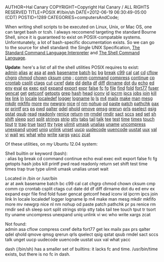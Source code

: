 AUTHOR=Hal Canary
COPYRIGHT=Copyright Hal Canary / ALL RIGHTS RESERVED
TITLE=POSIX #!/bin/sh
DATE=2012-06-19 06:30:49-05:00 (CDT)
POSTID=1289
CATEGORIES=computersAndCode;

When writing shell scripts to be executed on Linux, Unix, or Mac OS, one can
target bash or tcsh. I always reccomend targeting the standard Bourne Shell,
since it is guaranteed to exist on POSIX-compatable systems. Unforntunately, a
lot of bash-specific documentation exists. So we can go to the source for shell
standard: the Single UNIX Specification, [The Standard Command Language
Interpreter](http://pubs.opengroup.org/onlinepubs/009695399/utilities/sh.html)
and [The Shell Command
Language](http://pubs.opengroup.org/onlinepubs/009695399/utilities/xcu_chap02.html).

**Update**: here's a list of all the shell utilities POSIX requires to exist:  
[admin](http://pubs.opengroup.org/onlinepubs/009695399/utilities/admin.html)
[alias](http://pubs.opengroup.org/onlinepubs/009695399/utilities/alias.html)
[ar](http://pubs.opengroup.org/onlinepubs/009695399/utilities/ar.html)
[asa](http://pubs.opengroup.org/onlinepubs/009695399/utilities/asa.html)
[at](http://pubs.opengroup.org/onlinepubs/009695399/utilities/at.html)
[awk](http://pubs.opengroup.org/onlinepubs/009695399/utilities/awk.html)
[basename](http://pubs.opengroup.org/onlinepubs/009695399/utilities/basename.html)
[batch](http://pubs.opengroup.org/onlinepubs/009695399/utilities/batch.html)
[bc](http://pubs.opengroup.org/onlinepubs/009695399/utilities/bc.html)
[bg](http://pubs.opengroup.org/onlinepubs/009695399/utilities/bg.html)
[break](http://pubs.opengroup.org/onlinepubs/009695399/utilities/break.html)
[c99](http://pubs.opengroup.org/onlinepubs/009695399/utilities/c99.html)
[cal](http://pubs.opengroup.org/onlinepubs/009695399/utilities/cal.html)
[cat](http://pubs.opengroup.org/onlinepubs/009695399/utilities/cat.html)
[cd](http://pubs.opengroup.org/onlinepubs/009695399/utilities/cd.html)
[cflow](http://pubs.opengroup.org/onlinepubs/009695399/utilities/cflow.html)
[chgrp](http://pubs.opengroup.org/onlinepubs/009695399/utilities/chgrp.html)
[chmod](http://pubs.opengroup.org/onlinepubs/009695399/utilities/chmod.html)
[chown](http://pubs.opengroup.org/onlinepubs/009695399/utilities/chown.html)
[cksum](http://pubs.opengroup.org/onlinepubs/009695399/utilities/cksum.html)
[cmp](http://pubs.opengroup.org/onlinepubs/009695399/utilities/cmp.html)
[:](http://pubs.opengroup.org/onlinepubs/009695399/utilities/colon.html)
[comm](http://pubs.opengroup.org/onlinepubs/009695399/utilities/comm.html)
[command](http://pubs.opengroup.org/onlinepubs/009695399/utilities/command.html)
[compress](http://pubs.opengroup.org/onlinepubs/009695399/utilities/compress.html)
[continue](http://pubs.opengroup.org/onlinepubs/009695399/utilities/continue.html)
[cp](http://pubs.opengroup.org/onlinepubs/009695399/utilities/cp.html)
[crontab](http://pubs.opengroup.org/onlinepubs/009695399/utilities/crontab.html)
[csplit](http://pubs.opengroup.org/onlinepubs/009695399/utilities/csplit.html)
[ctags](http://pubs.opengroup.org/onlinepubs/009695399/utilities/ctags.html)
[cut](http://pubs.opengroup.org/onlinepubs/009695399/utilities/cut.html)
[cxref](http://pubs.opengroup.org/onlinepubs/009695399/utilities/cxref.html)
[date](http://pubs.opengroup.org/onlinepubs/009695399/utilities/date.html)
[dd](http://pubs.opengroup.org/onlinepubs/009695399/utilities/dd.html)
[delta](http://pubs.opengroup.org/onlinepubs/009695399/utilities/delta.html)
[df](http://pubs.opengroup.org/onlinepubs/009695399/utilities/df.html)
[diff](http://pubs.opengroup.org/onlinepubs/009695399/utilities/diff.html)
[dirname](http://pubs.opengroup.org/onlinepubs/009695399/utilities/dirname.html)
[dot](http://pubs.opengroup.org/onlinepubs/009695399/utilities/dot.html)
[du](http://pubs.opengroup.org/onlinepubs/009695399/utilities/du.html)
[echo](http://pubs.opengroup.org/onlinepubs/009695399/utilities/echo.html)
[ed](http://pubs.opengroup.org/onlinepubs/009695399/utilities/ed.html)
[env](http://pubs.opengroup.org/onlinepubs/009695399/utilities/env.html)
[eval](http://pubs.opengroup.org/onlinepubs/009695399/utilities/eval.html)
[ex](http://pubs.opengroup.org/onlinepubs/009695399/utilities/ex.html)
[exec](http://pubs.opengroup.org/onlinepubs/009695399/utilities/exec.html)
[exit](http://pubs.opengroup.org/onlinepubs/009695399/utilities/exit.html)
[expand](http://pubs.opengroup.org/onlinepubs/009695399/utilities/expand.html)
[export](http://pubs.opengroup.org/onlinepubs/009695399/utilities/export.html)
[expr](http://pubs.opengroup.org/onlinepubs/009695399/utilities/expr.html)
[false](http://pubs.opengroup.org/onlinepubs/009695399/utilities/false.html)
[fc](http://pubs.opengroup.org/onlinepubs/009695399/utilities/fc.html)
[fg](http://pubs.opengroup.org/onlinepubs/009695399/utilities/fg.html)
[file](http://pubs.opengroup.org/onlinepubs/009695399/utilities/file.html)
[find](http://pubs.opengroup.org/onlinepubs/009695399/utilities/find.html)
[fold](http://pubs.opengroup.org/onlinepubs/009695399/utilities/fold.html)
[fort77](http://pubs.opengroup.org/onlinepubs/009695399/utilities/fort77.html)
[fuser](http://pubs.opengroup.org/onlinepubs/009695399/utilities/fuser.html)
[gencat](http://pubs.opengroup.org/onlinepubs/009695399/utilities/gencat.html)
[get](http://pubs.opengroup.org/onlinepubs/009695399/utilities/get.html)
[getconf](http://pubs.opengroup.org/onlinepubs/009695399/utilities/getconf.html)
[getopts](http://pubs.opengroup.org/onlinepubs/009695399/utilities/getopts.html)
[grep](http://pubs.opengroup.org/onlinepubs/009695399/utilities/grep.html)
[hash](http://pubs.opengroup.org/onlinepubs/009695399/utilities/hash.html)
[head](http://pubs.opengroup.org/onlinepubs/009695399/utilities/head.html)
[iconv](http://pubs.opengroup.org/onlinepubs/009695399/utilities/iconv.html)
[id](http://pubs.opengroup.org/onlinepubs/009695399/utilities/id.html)
[ipcrm](http://pubs.opengroup.org/onlinepubs/009695399/utilities/ipcrm.html)
[ipcs](http://pubs.opengroup.org/onlinepubs/009695399/utilities/ipcs.html)
[jobs](http://pubs.opengroup.org/onlinepubs/009695399/utilities/jobs.html)
[join](http://pubs.opengroup.org/onlinepubs/009695399/utilities/join.html)
[kill](http://pubs.opengroup.org/onlinepubs/009695399/utilities/kill.html)
[lex](http://pubs.opengroup.org/onlinepubs/009695399/utilities/lex.html)
[link](http://pubs.opengroup.org/onlinepubs/009695399/utilities/link.html)
[ln](http://pubs.opengroup.org/onlinepubs/009695399/utilities/ln.html)
[locale](http://pubs.opengroup.org/onlinepubs/009695399/utilities/locale.html)
[localedef](http://pubs.opengroup.org/onlinepubs/009695399/utilities/localedef.html)
[logger](http://pubs.opengroup.org/onlinepubs/009695399/utilities/logger.html)
[logname](http://pubs.opengroup.org/onlinepubs/009695399/utilities/logname.html)
[lp](http://pubs.opengroup.org/onlinepubs/009695399/utilities/lp.html)
[ls](http://pubs.opengroup.org/onlinepubs/009695399/utilities/ls.html)
[m4](http://pubs.opengroup.org/onlinepubs/009695399/utilities/m4.html)
[mailx](http://pubs.opengroup.org/onlinepubs/009695399/utilities/mailx.html)
[make](http://pubs.opengroup.org/onlinepubs/009695399/utilities/make.html)
[man](http://pubs.opengroup.org/onlinepubs/009695399/utilities/man.html)
[mesg](http://pubs.opengroup.org/onlinepubs/009695399/utilities/mesg.html)
[mkdir](http://pubs.opengroup.org/onlinepubs/009695399/utilities/mkdir.html)
[mkfifo](http://pubs.opengroup.org/onlinepubs/009695399/utilities/mkfifo.html)
[more](http://pubs.opengroup.org/onlinepubs/009695399/utilities/more.html)
[mv](http://pubs.opengroup.org/onlinepubs/009695399/utilities/mv.html)
[newgrp](http://pubs.opengroup.org/onlinepubs/009695399/utilities/newgrp.html)
[nice](http://pubs.opengroup.org/onlinepubs/009695399/utilities/nice.html)
[nl](http://pubs.opengroup.org/onlinepubs/009695399/utilities/nl.html)
[nm](http://pubs.opengroup.org/onlinepubs/009695399/utilities/nm.html)
[nohup](http://pubs.opengroup.org/onlinepubs/009695399/utilities/nohup.html)
[od](http://pubs.opengroup.org/onlinepubs/009695399/utilities/od.html)
[paste](http://pubs.opengroup.org/onlinepubs/009695399/utilities/paste.html)
[patch](http://pubs.opengroup.org/onlinepubs/009695399/utilities/patch.html)
[pathchk](http://pubs.opengroup.org/onlinepubs/009695399/utilities/pathchk.html)
[pax](http://pubs.opengroup.org/onlinepubs/009695399/utilities/pax.html)
[pr](http://pubs.opengroup.org/onlinepubs/009695399/utilities/pr.html)
[printf](http://pubs.opengroup.org/onlinepubs/009695399/utilities/printf.html)
[prs](http://pubs.opengroup.org/onlinepubs/009695399/utilities/prs.html)
[ps](http://pubs.opengroup.org/onlinepubs/009695399/utilities/ps.html)
[pwd](http://pubs.opengroup.org/onlinepubs/009695399/utilities/pwd.html)
[qalter](http://pubs.opengroup.org/onlinepubs/009695399/utilities/qalter.html)
[qdel](http://pubs.opengroup.org/onlinepubs/009695399/utilities/qdel.html)
[qhold](http://pubs.opengroup.org/onlinepubs/009695399/utilities/qhold.html)
[qmove](http://pubs.opengroup.org/onlinepubs/009695399/utilities/qmove.html)
[qmsg](http://pubs.opengroup.org/onlinepubs/009695399/utilities/qmsg.html)
[qrerun](http://pubs.opengroup.org/onlinepubs/009695399/utilities/qrerun.html)
[qrls](http://pubs.opengroup.org/onlinepubs/009695399/utilities/qrls.html)
[qselect](http://pubs.opengroup.org/onlinepubs/009695399/utilities/qselect.html)
[qsig](http://pubs.opengroup.org/onlinepubs/009695399/utilities/qsig.html)
[qstat](http://pubs.opengroup.org/onlinepubs/009695399/utilities/qstat.html)
[qsub](http://pubs.opengroup.org/onlinepubs/009695399/utilities/qsub.html)
[read](http://pubs.opengroup.org/onlinepubs/009695399/utilities/read.html)
[readonly](http://pubs.opengroup.org/onlinepubs/009695399/utilities/readonly.html)
[renice](http://pubs.opengroup.org/onlinepubs/009695399/utilities/renice.html)
[return](http://pubs.opengroup.org/onlinepubs/009695399/utilities/return.html)
[rm](http://pubs.opengroup.org/onlinepubs/009695399/utilities/rm.html)
[rmdel](http://pubs.opengroup.org/onlinepubs/009695399/utilities/rmdel.html)
[rmdir](http://pubs.opengroup.org/onlinepubs/009695399/utilities/rmdir.html)
[sact](http://pubs.opengroup.org/onlinepubs/009695399/utilities/sact.html)
[sccs](http://pubs.opengroup.org/onlinepubs/009695399/utilities/sccs.html)
[sed](http://pubs.opengroup.org/onlinepubs/009695399/utilities/sed.html)
[set](http://pubs.opengroup.org/onlinepubs/009695399/utilities/set.html)
[sh](http://pubs.opengroup.org/onlinepubs/009695399/utilities/sh.html)
[shift](http://pubs.opengroup.org/onlinepubs/009695399/utilities/shift.html)
[sleep](http://pubs.opengroup.org/onlinepubs/009695399/utilities/sleep.html)
[sort](http://pubs.opengroup.org/onlinepubs/009695399/utilities/sort.html)
[split](http://pubs.opengroup.org/onlinepubs/009695399/utilities/split.html)
[strings](http://pubs.opengroup.org/onlinepubs/009695399/utilities/strings.html)
[strip](http://pubs.opengroup.org/onlinepubs/009695399/utilities/strip.html)
[stty](http://pubs.opengroup.org/onlinepubs/009695399/utilities/stty.html)
[tabs](http://pubs.opengroup.org/onlinepubs/009695399/utilities/tabs.html)
[tail](http://pubs.opengroup.org/onlinepubs/009695399/utilities/tail.html)
[talk](http://pubs.opengroup.org/onlinepubs/009695399/utilities/talk.html)
[tee](http://pubs.opengroup.org/onlinepubs/009695399/utilities/tee.html)
[test](http://pubs.opengroup.org/onlinepubs/009695399/utilities/test.html)
[time](http://pubs.opengroup.org/onlinepubs/009695399/utilities/time.html)
[times](http://pubs.opengroup.org/onlinepubs/009695399/utilities/times.html)
[touch](http://pubs.opengroup.org/onlinepubs/009695399/utilities/touch.html)
[tput](http://pubs.opengroup.org/onlinepubs/009695399/utilities/tput.html)
[tr](http://pubs.opengroup.org/onlinepubs/009695399/utilities/tr.html)
[trap](http://pubs.opengroup.org/onlinepubs/009695399/utilities/trap.html)
[true](http://pubs.opengroup.org/onlinepubs/009695399/utilities/true.html)
[tsort](http://pubs.opengroup.org/onlinepubs/009695399/utilities/tsort.html)
[tty](http://pubs.opengroup.org/onlinepubs/009695399/utilities/tty.html)
[type](http://pubs.opengroup.org/onlinepubs/009695399/utilities/type.html)
[ulimit](http://pubs.opengroup.org/onlinepubs/009695399/utilities/ulimit.html)
[umask](http://pubs.opengroup.org/onlinepubs/009695399/utilities/umask.html)
[unalias](http://pubs.opengroup.org/onlinepubs/009695399/utilities/unalias.html)
[uname](http://pubs.opengroup.org/onlinepubs/009695399/utilities/uname.html)
[uncompress](http://pubs.opengroup.org/onlinepubs/009695399/utilities/uncompress.html)
[unexpand](http://pubs.opengroup.org/onlinepubs/009695399/utilities/unexpand.html)
[unget](http://pubs.opengroup.org/onlinepubs/009695399/utilities/unget.html)
[uniq](http://pubs.opengroup.org/onlinepubs/009695399/utilities/uniq.html)
[unlink](http://pubs.opengroup.org/onlinepubs/009695399/utilities/unlink.html)
[unset](http://pubs.opengroup.org/onlinepubs/009695399/utilities/unset.html)
[uucp](http://pubs.opengroup.org/onlinepubs/009695399/utilities/uucp.html)
[uudecode](http://pubs.opengroup.org/onlinepubs/009695399/utilities/uudecode.html)
[uuencode](http://pubs.opengroup.org/onlinepubs/009695399/utilities/uuencode.html)
[uustat](http://pubs.opengroup.org/onlinepubs/009695399/utilities/uustat.html)
[uux](http://pubs.opengroup.org/onlinepubs/009695399/utilities/uux.html)
[val](http://pubs.opengroup.org/onlinepubs/009695399/utilities/val.html)
[vi](http://pubs.opengroup.org/onlinepubs/009695399/utilities/vi.html)
[wait](http://pubs.opengroup.org/onlinepubs/009695399/utilities/wait.html)
[wc](http://pubs.opengroup.org/onlinepubs/009695399/utilities/wc.html)
[what](http://pubs.opengroup.org/onlinepubs/009695399/utilities/what.html)
[who](http://pubs.opengroup.org/onlinepubs/009695399/utilities/who.html)
[write](http://pubs.opengroup.org/onlinepubs/009695399/utilities/write.html)
[xargs](http://pubs.opengroup.org/onlinepubs/009695399/utilities/xargs.html)
[yacc](http://pubs.opengroup.org/onlinepubs/009695399/utilities/yacc.html)
[zcat](http://pubs.opengroup.org/onlinepubs/009695399/utilities/zcat.html)

Of these utilities, on my Ubuntu 12.04 system:

Shell builtin or keyword (bash):  
: alias bg break cd command continue echo eval exec exit export false fc fg
getopts hash jobs kill printf pwd read readonly return set shift test time
times trap true type ulimit umask unalias unset wait

Located in /bin or /usr/bin  
ar at awk basename batch bc c99 cal cat chgrp chmod chown cksum cmp comm cp
crontab csplit ctags cut date dd df diff dirname dot du ed env ex expand expr
file find fold fuser gencat getconf head iconv id ipcrm ipcs join link ln
locale localedef logger logname lp m4 make man mesg mkdir mkfifo more mv newgrp
nice nl nm nohup od paste patch pathchk pr ps renice rm rmdir sed sh sleep sort
split strings strip stty tabs tail tee touch tput tr tsort tty uname uncompress
unexpand uniq unlink vi wc who write xargs zcat

Not found:  
admin asa cflow compress cxref delta fort77 get lex mailx pax prs qalter qdel
qhold qmove qmsg qrerun qrls qselect qsig qstat qsub rmdel sact sccs talk unget
uucp uudecode uuencode uustat uux val what yacc

dash (/bin/sh) has a smaller set of builtins: it lacks fc and time.
/usr/bin/time exists, but there is no fc in dash.
